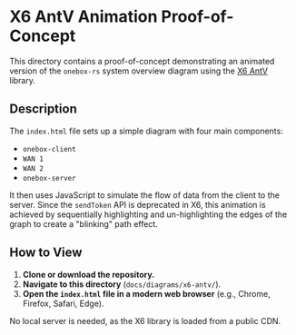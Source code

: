 # X6 AntV Animation Proof-of-Concept

This directory contains a proof-of-concept demonstrating an animated version of the `onebox-rs` system overview diagram using the [X6 AntV](https://x6.antv.antgroup.com/) library.

## Description

The `index.html` file sets up a simple diagram with four main components:
- `onebox-client`
- `WAN 1`
- `WAN 2`
- `onebox-server`

It then uses JavaScript to simulate the flow of data from the client to the server. Since the `sendToken` API is deprecated in X6, this animation is achieved by sequentially highlighting and un-highlighting the edges of the graph to create a "blinking" path effect.

## How to View

1.  **Clone or download the repository.**
2.  **Navigate to this directory** (`docs/diagrams/x6-antv/`).
3.  **Open the `index.html` file in a modern web browser** (e.g., Chrome, Firefox, Safari, Edge).

No local server is needed, as the X6 library is loaded from a public CDN.
